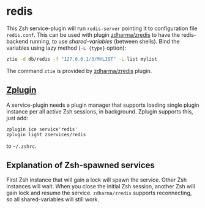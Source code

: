 # redis

This Zsh service-plugin will run `redis-server` pointing it to configuration file
`redis.conf`. This can be used with plugin [zdharma/zredis](https://github.com/zdharma/zredis)
to have the redis-backend running, to use *shared-variables* (between shells). Bind
the variables using lazy method (`-L {type}` option):

```zsh
ztie -d db/redis -f "127.0.0.1/3/MYLIST" -L list mylist
```

The command `ztie` is provided by [zdharma/zredis](https://github.com/zdharma/zredis) plugin.

## [Zplugin](https://github.com/zdharma/zplugin)

A service-plugin needs a plugin manager that supports loading single plugin instance
per all active Zsh sessions, in background. Zplugin supports this, just add:

```
zplugin ice service'redis'
zplugin light zservices/redis
```

to `~/.zshrc`.

## Explanation of Zsh-spawned services

First Zsh instance that will gain a lock will spawn the service. Other Zsh instances will
wait. When you close the initial Zsh session, another Zsh will gain lock and resume the
service. `zdharma/zredis` supports reconnecting, so all shared-variables will still work.
